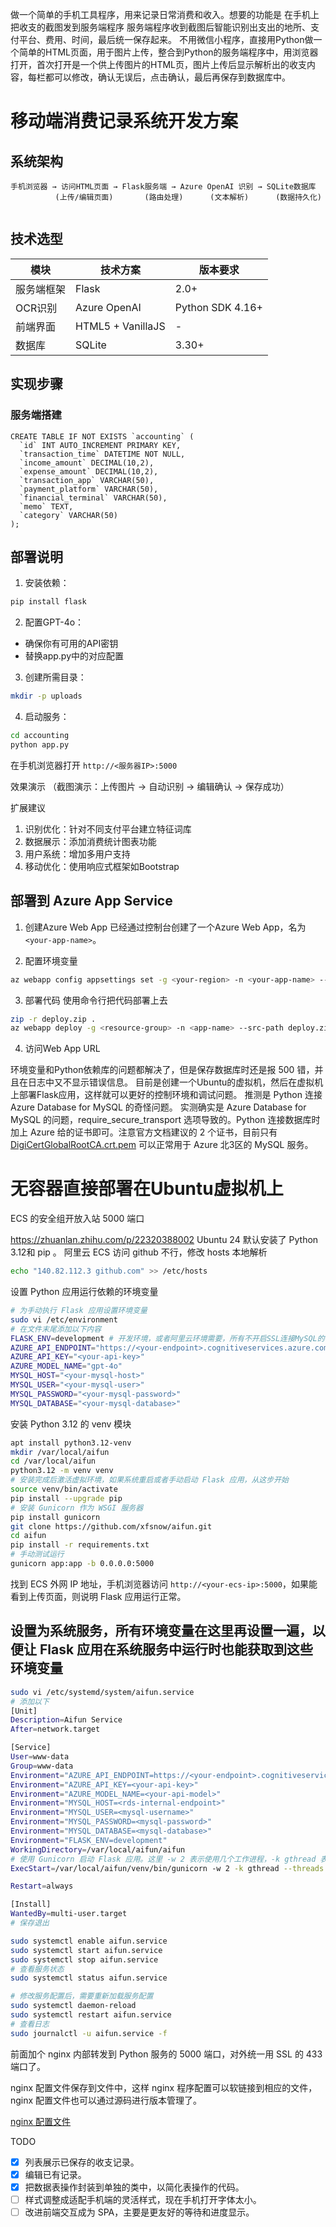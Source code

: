 做一个简单的手机工具程序，用来记录日常消费和收入。想要的功能是
在手机上把收支的截图发到服务端程序
服务端程序收到截图后智能识别出支出的地所、支付平台、费用、时间，最后统一保存起来。
不用微信小程序，直接用Python做一个简单的HTML页面，用于图片上传，整合到Python的服务端程序中，用浏览器打开，首次打开是一个供上传图片的HTML页，图片上传后显示解析出的收支内容，每栏都可以修改，确认无误后，点击确认，最后再保存到数据库中。

# 移动端消费记录系统开发方案

## 系统架构

```
手机浏览器 → 访问HTML页面 → Flask服务端 → Azure OpenAI 识别 → SQLite数据库
          (上传/编辑页面)       (路由处理)      (文本解析)      (数据持久化)


```

## 技术选型
| 模块         | 技术方案                                                                 | 版本要求          |
|--------------|--------------------------------------------------------------------------|-------------------|
| 服务端框架   | Flask                                                                   | 2.0+             |
| OCR识别     | Azure OpenAI                                                              | Python SDK 4.16+ |
| 前端界面     | HTML5 + VanillaJS                                                        | -                |
| 数据库       | SQLite                                                                  | 3.30+            |

## 实现步骤

### 服务端搭建
```mysql
CREATE TABLE IF NOT EXISTS `accounting` (
  `id` INT AUTO_INCREMENT PRIMARY KEY,
  `transaction_time` DATETIME NOT NULL,
  `income_amount` DECIMAL(10,2),
  `expense_amount` DECIMAL(10,2),
  `transaction_app` VARCHAR(50),
  `payment_platform` VARCHAR(50),
  `financial_terminal` VARCHAR(50),
  `memo` TEXT,
  `category` VARCHAR(50)
);
```

## 部署说明
1. 安装依赖：
```bash
pip install flask

```

2. 配置GPT-4o：
- 确保你有可用的API密钥
- 替换app.py中的对应配置

3. 创建所需目录：
```bash
mkdir -p uploads

```

4. 启动服务：
```bash
cd accounting
python app.py
```
在手机浏览器打开 `http://<服务器IP>:5000`

效果演示
（截图演示：上传图片 → 自动识别 → 编辑确认 → 保存成功）

扩展建议
1. 识别优化：针对不同支付平台建立特征词库
2. 数据展示：添加消费统计图表功能
3. 用户系统：增加多用户支持
4. 移动优化：使用响应式框架如Bootstrap

## 部署到 Azure App Service
1. 创建Azure Web App
已经通过控制台创建了一个Azure Web App，名为`<your-app-name>`。

2. 配置环境变量
```bash
az webapp config appsettings set -g <your-region> -n <your-app-name> --settings SCM_DO_BUILD_DURING_DEPLOYMENT="true" AZURE_API_ENDPOINT="https://<your-endpoint>.cognitiveservices.azure.com/" AZURE_API_KEY="<your-api-key>" MYSQL_HOST="<your-mysql-host>" MYSQL_USER="<your-mysql-user>" MYSQL_PASSWORD="<your-mysql-password>" MYSQL_DATABASE="<your-mysql-database>"
```
3. 部署代码
使用命令行把代码部署上去
```bash
zip -r deploy.zip .
az webapp deploy -g <resource-group> -n <app-name> --src-path deploy.zip --type zip
```
4. 访问Web App URL

环境变量和Python依赖库的问题都解决了，但是保存数据库时还是报 500 错，并且在日志中又不显示错误信息。
目前是创建一个Ubuntu的虚拟机，然后在虚拟机上部署Flask应用，这样就可以更好的控制环境和调试问题。
推测是 Python 连接 Azure Database for MySQL 的奇怪问题。
实测确实是 Azure Database for MySQL 的问题，require_secure_transport 选项导致的。Python 连接数据库时加上 Azure 给的证书即可。注意官方文档建议的 2 个证书，目前只有 [DigiCertGlobalRootCA.crt.pem](https://learn.microsoft.com/en-us/azure/mysql/flexible-server/how-to-connect-tls-ssl#download-the-public-ssl-certificate) 可以正常用于 Azure 北3区的 MySQL 服务。

# 无容器直接部署在Ubuntu虚拟机上
ECS 的安全组开放入站 5000 端口

https://zhuanlan.zhihu.com/p/22320388002
Ubuntu 24 默认安装了 Python 3.12和 pip 。
阿里云 ECS 访问 github 不行，修改 hosts 本地解析
```sh
echo "140.82.112.3 github.com" >> /etc/hosts
```

设置 Python 应用运行依赖的环境变量
```sh
# 为手动执行 Flask 应用设置环境变量
sudo vi /etc/environment
# 在文件末尾添加以下内容
FLASK_ENV=development # 开发环境，或者阿里云环境需要，所有不开启SSL连接MySQL的都要设置
AZURE_API_ENDPOINT="https://<your-endpoint>.cognitiveservices.azure.com/"
AZURE_API_KEY="<your-api-key>"
AZURE_MODEL_NAME="gpt-4o"
MYSQL_HOST="<your-mysql-host>"
MYSQL_USER="<your-mysql-user>"
MYSQL_PASSWORD="<your-mysql-password>"
MYSQL_DATABASE="<your-mysql-database>"
```

安装 Python 3.12 的 venv 模块
```sh
apt install python3.12-venv
mkdir /var/local/aifun
cd /var/local/aifun
python3.12 -m venv venv
# 安装完成后激活虚拟环境，如果系统重启或者手动启动 Flask 应用，从这步开始
source venv/bin/activate
pip install --upgrade pip
# 安装 Gunicorn 作为 WSGI 服务器
pip install gunicorn
git clone https://github.com/xfsnow/aifun.git
cd aifun
pip install -r requirements.txt
# 手动测试运行
gunicorn app:app -b 0.0.0.0:5000
```
找到 ECS 外网 IP 地址，手机浏览器访问 `http://<your-ecs-ip>:5000`，如果能看到上传页面，则说明 Flask 应用运行正常。

## 设置为系统服务，所有环境变量在这里再设置一遍，以便让 Flask 应用在系统服务中运行时也能获取到这些环境变量
```sh
sudo vi /etc/systemd/system/aifun.service
# 添加以下
[Unit]
Description=Aifun Service
After=network.target

[Service]
User=www-data
Group=www-data
Environment="AZURE_API_ENDPOINT=https://<your-endpoint>.cognitiveservices.azure.com/"
Environment="AZURE_API_KEY=<your-api-key>"
Environment="AZURE_MODEL_NAME=<your-api-model>"
Environment="MYSQL_HOST=<rds-internal-endpoint>"
Environment="MYSQL_USER=<mysql-username>"
Environment="MYSQL_PASSWORD=<mysql-password>"
Environment="MYSQL_DATABASE=<mysql-database>"
Environment="FLASK_ENV=development"
WorkingDirectory=/var/local/aifun/aifun
# 使用 Gunicorn 启动 Flask 应用。这里 -w 2 表示使用几个工作进程，-k gthread 表示使用线程池工作模式，--threads 2 表示每个工作进程使用2个线程。
ExecStart=/var/local/aifun/venv/bin/gunicorn -w 2 -k gthread --threads 2 -b 0.0.0.0:5000 app:app

Restart=always

[Install]
WantedBy=multi-user.target
# 保存退出

sudo systemctl enable aifun.service
sudo systemctl start aifun.service
sudo systemctl stop aifun.service
# 查看服务状态
sudo systemctl status aifun.service

# 修改服务配置后，需要重新加载服务配置
sudo systemctl daemon-reload
sudo systemctl restart aifun.service
# 查看日志
sudo journalctl -u aifun.service -f

```

前面加个 nginx 内部转发到 Python 服务的 5000 端口，对外统一用 SSL 的 433 端口了。

nginx 配置文件保存到文件中，这样 nginx 程序配置可以软链接到相应的文件， nginx 配置文件也可以通过源码进行版本管理了。

[nginx 配置文件](aifun.nginx.conf)


TODO
- [X] 列表展示已保存的收支记录。
- [X] 编辑已有记录。
- [X] 把数据表操作封装到单独的类中，以简化表操作的代码。
- [ ] 样式调整成适配手机端的灵活样式，现在手机打开字体太小。
- [ ] 改进前端交互成为 SPA，主要是更友好的等待和进度显示。